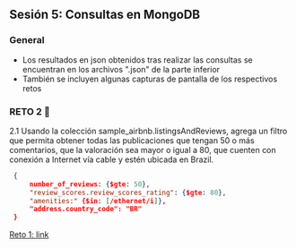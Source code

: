 ## Sesión 5: Consultas en MongoDB


### General

- Los resultados en json obtenidos tras realizar las consultas se encuentran en los archivos ".json" de la parte inferior 
- También se incluyen algunas capturas de pantalla de los respectivos retos  



### RETO 2 :rocket:

2.1 Usando la colección sample_airbnb.listingsAndReviews, agrega un filtro que permita obtener todas las publicaciones que tengan 50 o más comentarios, que la valoración sea mayor o igual a 80, que cuenten con conexión a Internet vía cable y estén ubicada en Brazil.

   ```json 
    {
        number_of_reviews: {$gte: 50}, 
        "review_scores.review_scores_rating": {$gte: 80}, 
        "amenities:" {$in: [/ethernet/i]}, 
        "address.country_code": "BR" 
    }
   ```

[Reto 1: link](https://github.com/aMurryFly/A1-Introduccion-a-Bases-de-Datos-Santander/tree/main/Sesion-05/retosClass/reto2.json)






